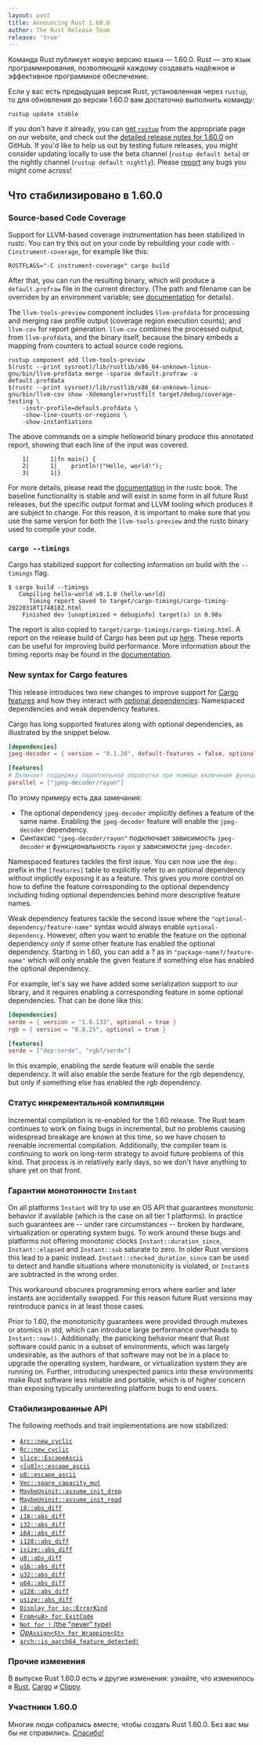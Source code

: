 ```yaml
---
layout: post
title: Announcing Rust 1.60.0
author: The Rust Release Team
release: 'true'
---
```


Команда Rust публикует новую версию языка — 1.60.0. Rust — это язык программирования, позволяющий каждому создавать надёжное и эффективное программное обеспечение.

Если у вас есть предыдущая версия Rust, установленная через <code>rustup</code>, то для обновления до версии 1.60.0 вам достаточно выполнить команду:

```console
rustup update stable
```

If you don't have it already, you can [get `rustup`](https://www.rust-lang.org/install.html) from the appropriate page on our website, and check out the [detailed release notes for 1.60.0](https://github.com/rust-lang/rust/blob/master/RELEASES.md#version-1600-2022-04-07) on GitHub. If you'd like to help us out by testing future releases, you might consider updating locally to use the beta channel (`rustup default beta`) or the nightly channel (`rustup default nightly`). Please [report](https://github.com/rust-lang/rust/issues/new/choose) any bugs you might come across!

## Что стабилизировано в 1.60.0

### Source-based Code Coverage

Support for LLVM-based coverage instrumentation has been stabilized in rustc. You can try this out on your code by rebuilding your code with `-Cinstrument-coverage`, for example like this:

```shell=
RUSTFLAGS="-C instrument-coverage" cargo build
```

After that, you can run the resulting binary, which will produce a `default.profraw` file in the current directory. (The path and filename can be overriden by an environment variable; see [documentation](https://doc.rust-lang.org/stable/rustc/instrument-coverage.html#running-the-instrumented-binary-to-generate-raw-coverage-profiling-data) for details).

The `llvm-tools-preview` component includes `llvm-profdata` for processing and merging raw profile output (coverage region execution counts); and `llvm-cov` for report generation. `llvm-cov` combines the processed output, from `llvm-profdata`, and the binary itself, because the binary embeds a mapping from counters to actual source code regions.

```shell=
rustup component add llvm-tools-preview
$(rustc --print sysroot)/lib/rustlib/x86_64-unknown-linux-gnu/bin/llvm-profdata merge -sparse default.profraw -o default.profdata
$(rustc --print sysroot)/lib/rustlib/x86_64-unknown-linux-gnu/bin/llvm-cov show -Xdemangler=rustfilt target/debug/coverage-testing \
    -instr-profile=default.profdata \
    -show-line-counts-or-regions \
    -show-instantiations
```

The above commands on a simple helloworld binary produce this annotated report, showing that each line of the input was covered.

```
    1|      1|fn main() {
    2|      1|    println!("Hello, world!");
    3|      1|}
```

For more details, please read the [documentation](https://doc.rust-lang.org/rustc/instrument-coverage.html) in the rustc book. The baseline functionality is stable and will exist in some form in all future Rust releases, but the specific output format and LLVM tooling which produces it are subject to change. For this reason, it is important to make sure that you use the same version for both the `llvm-tools-preview` and the rustc binary used to compile your code.

### `cargo --timings`

Cargo has stabilized support for collecting information on build with the `--timings` flag.

```shell
$ cargo build --timings
   Compiling hello-world v0.1.0 (hello-world)
      Timing report saved to target/cargo-timings/cargo-timing-20220318T174818Z.html
    Finished dev [unoptimized + debuginfo] target(s) in 0.98s
```

The report is also copied to `target/cargo-timings/cargo-timing.html`. A report on the release build of Cargo has been put up [here](/images/2022-04-07-timing.html). These reports can be useful for improving build performance. More information about the timing reports may be found in the [documentation](https://doc.rust-lang.org/nightly/cargo/reference/timings.html).

### New syntax for Cargo features

This release introduces two new changes to improve support for [Cargo features](https://doc.rust-lang.org/cargo/reference/features.html) and how they interact with [optional dependencies](https://doc.rust-lang.org/cargo/reference/features.html#optional-dependencies): Namespaced dependencies and weak dependency features.

Cargo has long supported features along with optional dependencies, as illustrated by the snippet below.

```toml
[dependencies]
jpeg-decoder = { version = "0.1.20", default-features = false, optional = true }

[features]
# Включает поддержку параллельной обработки при помощи включения функциональности "rayon" у jpeg-decoder.
parallel = ["jpeg-decoder/rayon"]
```

По этому примеру есть два замечания:

- The optional dependency `jpeg-decoder` implicitly defines a feature of the same name. Enabling the `jpeg-decoder` feature will enable the `jpeg-decoder` dependency.
- Синтаксис `"jpeg-decoder/rayon"` подключает зависимость `jpeg-decoder` *и* функциональность `rayon` у зависимости `jpeg-decoder`.

Namespaced features tackles the first issue. You can now use the `dep:` prefix in the `[features]` table to explicitly refer to an optional dependency without implicitly exposing it as a feature. This gives you more control on how to define the feature corresponding to the optional dependency including hiding optional dependencies behind more descriptive feature names.

Weak dependency features tackle the second issue where the `"optional-dependency/feature-name"` syntax would always enable `optional-dependency`. However, often you want to enable the feature on the optional dependency *only* if some other feature has enabled the optional dependency. Starting in 1.60, you can add a ? as in `"package-name?/feature-name"` which will only enable the given feature if something else has enabled the optional dependency.

For example, let's say we have added some serialization support to our library, and it requires enabling a corresponding feature in some optional dependencies. That can be done like this:

```toml
[dependencies]
serde = { version = "1.0.133", optional = true }
rgb = { version = "0.8.25", optional = true }

[features]
serde = ["dep:serde", "rgb?/serde"]
```

In this example, enabling the serde feature will enable the serde dependency. It will also enable the serde feature for the rgb dependency, but only if something else has enabled the rgb dependency.

### Статус инкрементальной компиляции

Incremental compilation is re-enabled for the 1.60 release. The Rust team continues to work on fixing bugs in incremental, but no problems causing widespread breakage are known at this time, so we have chosen to reenable incremental compilation. Additionally, the compiler team is continuing to work on long-term strategy to avoid future problems of this kind. That process is in relatively early days, so we don't have anything to share yet on that front.

### Гарантии монотонности `Instant`

On all platforms `Instant` will try to use an OS API that guarantees monotonic behavior if available (which is the case on all tier 1 platforms). In practice such guarantees are -- under rare circumstances -- broken by hardware, virtualization or operating system bugs. To work around these bugs and platforms not offering monotonic clocks `Instant::duration_since`, `Instant::elapsed` and `Instant::sub` saturate to zero. In older Rust versions this lead to a panic instead. `Instant::checked_duration_since` can be used to detect and handle situations where monotonicity is violated, or `Instant`s are subtracted in the wrong order.

This workaround obscures programming errors where earlier and later instants are accidentally swapped. For this reason future Rust versions may reintroduce panics in at least those cases.

Prior to 1.60, the monotonicity guarantees were provided through mutexes or atomics in std, which can introduce large performance overheads to `Instant::now()`. Additionally, the panicking behavior meant that Rust software could panic in a subset of environments, which was largely undesirable, as the authors of that software may not be in a place to upgrade the operating system, hardware, or virtualization system they are running on. Further, introducing unexpected panics into these environments make Rust software less reliable and portable, which is of higher concern than exposing typically uninteresting platform bugs to end users.

### Стабилизированные API

The following methods and trait implementations are now stabilized:

- [`Arc::new_cyclic`](https://doc.rust-lang.org/stable/std/sync/struct.Arc.html#method.new_cyclic)
- [`Rc::new_cyclic`](https://doc.rust-lang.org/stable/std/rc/struct.Rc.html#method.new_cyclic)
- [`slice::EscapeAscii`](https://doc.rust-lang.org/stable/std/slice/struct.EscapeAscii.html)
- [`<[u8]>::escape_ascii`](https://doc.rust-lang.org/stable/std/primitive.slice.html#method.escape_ascii)
- [`u8::escape_ascii`](https://doc.rust-lang.org/stable/std/primitive.u8.html#method.escape_ascii)
- [`Vec::spare_capacity_mut`](https://doc.rust-lang.org/stable/std/vec/struct.Vec.html#method.spare_capacity_mut)
- [`MaybeUninit::assume_init_drop`](https://doc.rust-lang.org/stable/std/mem/union.MaybeUninit.html#method.assume_init_drop)
- [`MaybeUninit::assume_init_read`](https://doc.rust-lang.org/stable/std/mem/union.MaybeUninit.html#method.assume_init_read)
- [`i8::abs_diff`](https://doc.rust-lang.org/stable/std/primitive.i8.html#method.abs_diff)
- [`i16::abs_diff`](https://doc.rust-lang.org/stable/std/primitive.i16.html#method.abs_diff)
- [`i32::abs_diff`](https://doc.rust-lang.org/stable/std/primitive.i32.html#method.abs_diff)
- [`i64::abs_diff`](https://doc.rust-lang.org/stable/std/primitive.i64.html#method.abs_diff)
- [`i128::abs_diff`](https://doc.rust-lang.org/stable/std/primitive.i128.html#method.abs_diff)
- [`isize::abs_diff`](https://doc.rust-lang.org/stable/std/primitive.isize.html#method.abs_diff)
- [`u8::abs_diff`](https://doc.rust-lang.org/stable/std/primitive.u8.html#method.abs_diff)
- [`u16::abs_diff`](https://doc.rust-lang.org/stable/std/primitive.u16.html#method.abs_diff)
- [`u32::abs_diff`](https://doc.rust-lang.org/stable/std/primitive.u32.html#method.abs_diff)
- [`u64::abs_diff`](https://doc.rust-lang.org/stable/std/primitive.u64.html#method.abs_diff)
- [`u128::abs_diff`](https://doc.rust-lang.org/stable/std/primitive.u128.html#method.abs_diff)
- [`usize::abs_diff`](https://doc.rust-lang.org/stable/std/primitive.usize.html#method.abs_diff)
- [`Display for io::ErrorKind`](https://doc.rust-lang.org/stable/std/io/enum.ErrorKind.html#impl-Display)
- [`From<u8> for ExitCode`](https://doc.rust-lang.org/stable/std/process/struct.ExitCode.html#impl-From%3Cu8%3E)
- [`Not for !` (the "never" type)](https://doc.rust-lang.org/stable/std/primitive.never.html#impl-Not)
- [*Op*`Assign<$t> for Wrapping<$t>`](https://doc.rust-lang.org/stable/std/num/struct.Wrapping.html#trait-implementations)
- [`arch::is_aarch64_feature_detected!`](https://doc.rust-lang.org/stable/std/arch/macro.is_aarch64_feature_detected.html)

### Прочие изменения

В выпуске Rust 1.60.0 есть и другие изменения: узнайте, что изменилось в [Rust](https://github.com/rust-lang/rust/blob/master/RELEASES.md#version-1600-2022-04-07), [Cargo](https://github.com/rust-lang/cargo/blob/master/CHANGELOG.md#cargo-160-2022-04-07) и [Clippy](https://github.com/rust-lang/rust-clippy/blob/master/CHANGELOG.md#rust-160).

### Участники 1.60.0

Многие люди собрались вместе, чтобы создать Rust 1.60.0. Без вас мы бы не справились. [Спасибо!](https://thanks.rust-lang.org/rust/1.60.0/)
